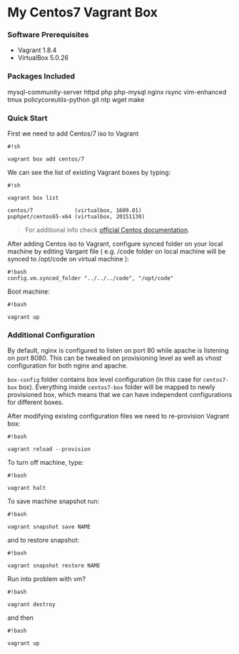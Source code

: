 # My Centos7 Vagrant Box #



### Software Prerequisites

* Vagrant 1.8.4
* VirtualBox 5.0.26

### Packages Included ###

mysql-community-server httpd php php-mysql nginx rsync vim-enhanced tmux policycoreutils-python git ntp wget make

### Quick Start ###

First we need to add Centos/7 iso to Vagrant

```
#!sh

vagrant box add centos/7
```

We can see the list of existing Vagrant boxes by typing:

```
#!sh

vagrant box list

centos/7             (virtualbox, 1609.01)
puphpet/centos65-x64 (virtualbox, 20151130)
```

>For additional info check [official Centos documentation](https://seven.centos.org/2016/10/updated-centos-vagrant-images-available-v1609-01/).

After adding Centos iso to Vagrant, configure synced folder on your local machine by editing Vargant file ( e.g. /code folder on local machine will be synced to /opt/code on virtual machine ):

```
#!bash
config.vm.synced_folder "../../../code", "/opt/code"

```

Boot machine:
```
#!bash

vagrant up
```

### Additional Configuration ###


By default, nginx is configured to listen on port 80 while apache is listening on port 8080. This can be tweaked on provisioning level as well as vhost configuration for both nginx and apache.

`box-config` folder contains box level configuration (in this case for `centos7-box` box). Everything inside `centos7-box` folder will be mapped to newly provisioned box, which means that we can have independent configurations for different boxes.

After modifying existing configuration files we need to re-provision Vagrant box:

```
#!bash

vagrant reload --provision
```

To turn off machine, type: 
```
#!bash

vagrant halt
```

To save machine snapshot run:
```
#!bash

vagrant snapshot save NAME
```

and to restore snapshot:

```
#!bash

vagrant snapshot restore NAME
```

Run into problem with vm?

```
#!bash

vagrant destroy
```

and then 

```
#!bash

vagrant up
```
